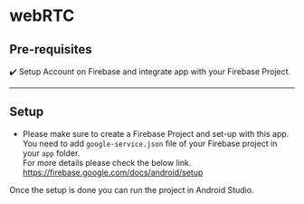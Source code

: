
# webRTC

## Pre-requisites
 :heavy_check_mark: Setup Account on Firebase and integrate app with your Firebase Project.<br/>

--- 

## Setup

- Please make sure to create a Firebase Project and set-up with this app. You need to add `google-service.json` file of your Firebase project in your `app` folder.
<br/>For more details please check the below link.<br/>
https://firebase.google.com/docs/android/setup

Once the setup is done you can run the project in Android Studio.

